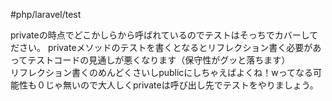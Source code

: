 #php/laravel/test

privateの時点でどこかしらから呼ばれているのでテストはそっちでカバーしてださい。
privateメソッドのテストを書くとなるとリフレクション書く必要があってテストコードの見通しが悪くなります（保守性がグッと落ちます）  
リフレクション書くのめんどくさいしpublicにしちゃえばよくね！wってなる可能性も０じゃ無いので大人しくprivateは呼び出し先でテストをやりましょう。